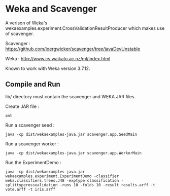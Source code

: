 Weka and Scavenger
====

A verison of Weka's wekaexamples.experiment.CrossValidationResultProducer which makes use of scavenger.

Scavenger : https://github.com/joergwicker/scavenger/tree/javaDevUnstable

Weka : http://www.cs.waikato.ac.nz/ml/index.html

Known to work with Weka version 3.7.12.

Compile and Run
---------------

lib/ directory must contain the scavenger and WEKA JAR files.

Create JAR file :

```
ant
```

Run a scavenger seed :

```
java -cp dist/wekaexamples-java.jar scavenger.app.SeedMain

```

Run a scavenger worker :

```
java -cp dist/wekaexamples-java.jar scavenger.app.WorkerMain

```

Run the ExperimentDemo :

```
java -cp dist/wekaexamples-java.jar wekaexamples.experiment.ExperimentDemo -classifier weka.classifiers.trees.J48 -exptype classification -splittyperossvalidation -runs 10 -folds 10 -result results.arff -t vote.arff -t iris.arff
```


